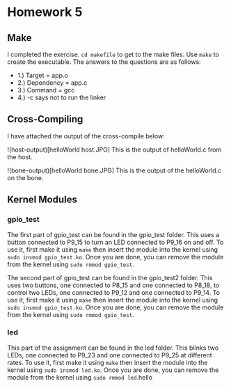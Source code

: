# Homework 5
## Make
I completed the exercise. `cd makefile` to get to the make files. Use `make` to create the executable.
The answers to the questions are as follows:
* 1.) Target = app.o
* 2.) Dependency = app.c
* 3.) Command = gcc
* 4.) -c says not to run the linker

## Cross-Compiling
I have attached the output of the cross-compile below:

!(host-output)[helloWorld host.JPG]
This is the output of helloWorld.c from the host.

!(bone-output)[helloWorld bone.JPG]
This is the output of the helloWorld.c on the bone.

## Kernel Modules
### gpio_test
The first part of gpio_test can be found in the gpio_test folder. This uses a button connected to P9_15 to turn an LED connected to 
P9_16 on and off. To use it, first make it using `make` then insert the module into the kernel using `sudo insmod gpio_test.ko`. 
Once you are done, you can remove the module from the kernel using `sudo rmmod gpio_test`.

The second part of gpio_test can be found in the gpio_test2 folder. This uses two buttons, one connected to P8_15 and one connected
to P8_18, to control two LEDs, one connected to P9_12 and one connected to P9_14. To use it, first make it using `make` then insert 
the module into the kernel using `sudo insmod gpio_test.ko`. Once you are done, you can remove the module from the kernel using 
`sudo rmmod gpio_test`.

### led
This part of the assignment can be found in the led folder. This blinks two LEDs, one connected to P9_23 and one connected to P9_25
at different rates. To use it, first make it using `make` then insert the module into the kernel using `sudo insmod led.ko`. 
Once you are done, you can remove the module from the kernel using `sudo rmmod led`.hello
